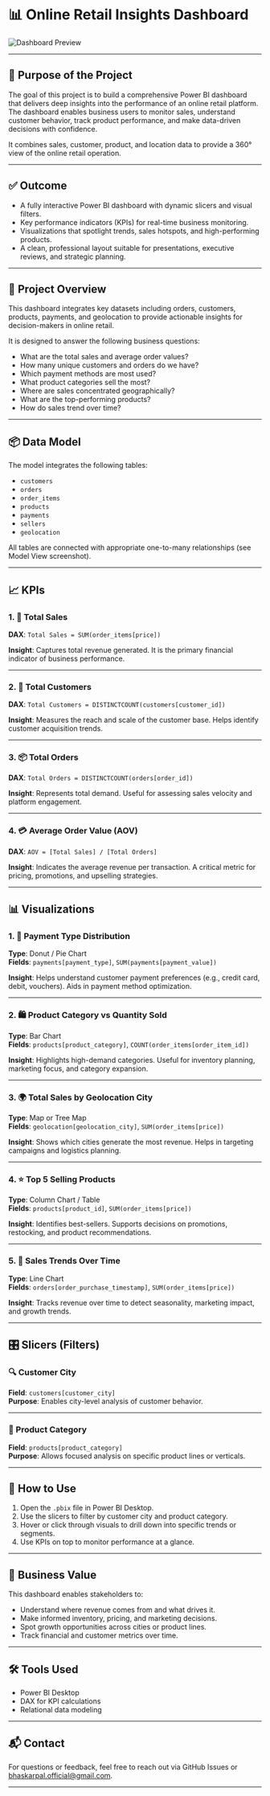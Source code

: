 # 📊 Online Retail Insights Dashboard

![Dashboard Preview](./assets/dashboard-preview.png)

---

## 🎯 Purpose of the Project

The goal of this project is to build a comprehensive Power BI dashboard that delivers deep insights into the performance of an online retail platform. The dashboard enables business users to monitor sales, understand customer behavior, track product performance, and make data-driven decisions with confidence.

It combines sales, customer, product, and location data to provide a 360° view of the online retail operation.

---

## ✅ Outcome

- A fully interactive Power BI dashboard with dynamic slicers and visual filters.
- Key performance indicators (KPIs) for real-time business monitoring.
- Visualizations that spotlight trends, sales hotspots, and high-performing products.
- A clean, professional layout suitable for presentations, executive reviews, and strategic planning.

---

## 🚀 Project Overview

This dashboard integrates key datasets including orders, customers, products, payments, and geolocation to provide actionable insights for decision-makers in online retail.

It is designed to answer the following business questions:

- What are the total sales and average order values?
- How many unique customers and orders do we have?
- Which payment methods are most used?
- What product categories sell the most?
- Where are sales concentrated geographically?
- What are the top-performing products?
- How do sales trend over time?

---

## 📦 Data Model

The model integrates the following tables:

- `customers`
- `orders`
- `order_items`
- `products`
- `payments`
- `sellers`
- `geolocation`

All tables are connected with appropriate one-to-many relationships (see Model View screenshot).

---

## 📈 KPIs

### 1. 🛒 Total Sales
**DAX**: `Total Sales = SUM(order_items[price])`

**Insight**: Captures total revenue generated. It is the primary financial indicator of business performance.

---

### 2. 👥 Total Customers
**DAX**: `Total Customers = DISTINCTCOUNT(customers[customer_id])`

**Insight**: Measures the reach and scale of the customer base. Helps identify customer acquisition trends.

---

### 3. 📦 Total Orders
**DAX**: `Total Orders = DISTINCTCOUNT(orders[order_id])`

**Insight**: Represents total demand. Useful for assessing sales velocity and platform engagement.

---

### 4. 💳 Average Order Value (AOV)
**DAX**: `AOV = [Total Sales] / [Total Orders]`

**Insight**: Indicates the average revenue per transaction. A critical metric for pricing, promotions, and upselling strategies.

---

## 📊 Visualizations

### 1. 🧾 Payment Type Distribution
**Type**: Donut / Pie Chart  
**Fields**: `payments[payment_type]`, `SUM(payments[payment_value])`

**Insight**: Helps understand customer payment preferences (e.g., credit card, debit, vouchers). Aids in payment method optimization.

---

### 2. 🛍️ Product Category vs Quantity Sold
**Type**: Bar Chart  
**Fields**: `products[product_category]`, `COUNT(order_items[order_item_id])`

**Insight**: Highlights high-demand categories. Useful for inventory planning, marketing focus, and category expansion.

---

### 3. 🌍 Total Sales by Geolocation City
**Type**: Map or Tree Map  
**Fields**: `geolocation[geolocation_city]`, `SUM(order_items[price])`

**Insight**: Shows which cities generate the most revenue. Helps in targeting campaigns and logistics planning.

---

### 4. ⭐ Top 5 Selling Products
**Type**: Column Chart / Table  
**Fields**: `products[product_id]`, `SUM(order_items[price])`

**Insight**: Identifies best-sellers. Supports decisions on promotions, restocking, and product recommendations.

---

### 5. 📆 Sales Trends Over Time
**Type**: Line Chart  
**Fields**: `orders[order_purchase_timestamp]`, `SUM(order_items[price])`

**Insight**: Tracks revenue over time to detect seasonality, marketing impact, and growth trends.

---

## 🎛️ Slicers (Filters)

### 🔍 Customer City
**Field**: `customers[customer_city]`  
**Purpose**: Enables city-level analysis of customer behavior.

---

### 📂 Product Category
**Field**: `products[product_category]`  
**Purpose**: Allows focused analysis on specific product lines or verticals.

---

## 📎 How to Use

1. Open the `.pbix` file in Power BI Desktop.
2. Use the slicers to filter by customer city and product category.
3. Hover or click through visuals to drill down into specific trends or segments.
4. Use KPIs on top to monitor performance at a glance.

---

## 📌 Business Value

This dashboard enables stakeholders to:

- Understand where revenue comes from and what drives it.
- Make informed inventory, pricing, and marketing decisions.
- Spot growth opportunities across cities or product lines.
- Track financial and customer metrics over time.

---

## 🛠️ Tools Used

- Power BI Desktop
- DAX for KPI calculations
- Relational data modeling

---

## 📬 Contact

For questions or feedback, feel free to reach out via GitHub Issues or bhaskarpal.official@gmail.com.

---
